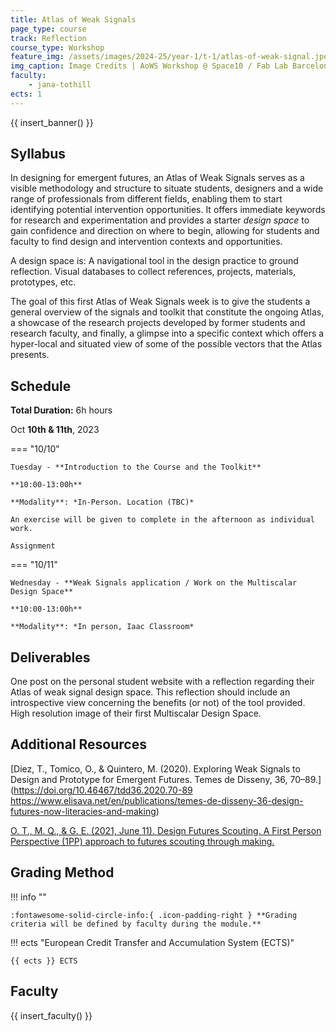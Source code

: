 ```yaml
---
title: Atlas of Weak Signals
page_type: course
track: Reflection
course_type: Workshop
feature_img: /assets/images/2024-25/year-1/t-1/atlas-of-weak-signal.jpeg
img_caption: Image Credits | AoWS Workshop @ Space10 / Fab Lab Barcelona
faculty:
    - jana-tothill
ects: 1
---
```


{{ insert_banner() }}

## Syllabus

In designing for emergent futures, an Atlas of Weak Signals serves as a visible methodology and structure to situate students, designers and a wide range of professionals from different fields, enabling them to start identifying potential intervention opportunities. It offers immediate keywords for research and experimentation and provides a starter *design space* to gain confidence and direction on where to begin, allowing for students and faculty to find design and intervention contexts and opportunities.

A design space is: A navigational tool in the design practice to ground reflection. Visual databases to collect references, projects, materials, prototypes, etc.

The goal of this first Atlas of Weak Signals week is to give the students a general overview of the signals and toolkit that constitute the ongoing Atlas, a showcase of the research projects developed by former students and research faculty, and finally, a glimpse into a specific context which offers a hyper-local and situated view of some of the possible vectors that the Atlas presents.

## Schedule

**Total Duration:** 6h hours

Oct **10th & 11th**, 2023

=== "10/10"

    Tuesday - **Introduction to the Course and the Toolkit** 

    **10:00-13:00h**

    **Modality**: *In-Person. Location (TBC)*

    An exercise will be given to complete in the afternoon as individual work.

    Assignment


=== "10/11"

    Wednesday - **Weak Signals application / Work on the Multiscalar Design Space**

    **10:00-13:00h**
    
    **Modality**: *In person, Iaac Classroom*

## Deliverables

One post on the personal student website with a reflection regarding their Atlas of weak signal design space. This reflection should include an introspective view concerning the benefits (or not) of the tool provided. High resolution image of their first Multiscalar Design Space.

## Additional Resources

[Diez, T., Tomico, O., & Quintero, M. (2020). Exploring Weak Signals to Design and Prototype for Emergent Futures. Temes de Disseny, 36, 70–89.](https://doi.org/10.46467/tdd36.2020.70-89
https://www.elisava.net/en/publications/temes-de-disseny-36-design-futures-now-literacies-and-making) 

[O. T., M. Q., & G. E. (2021, June 11). Design Futures Scouting. A First Person Perspective (1PP) approach to futures scouting through making.](http://www.fuel4design.org/index.php/design-futures-scouting/)

## Grading Method

!!! info ""

    :fontawesome-solid-circle-info:{ .icon-padding-right } **Grading criteria will be defined by faculty during the module.**

!!! ects "European Credit Transfer and Accumulation System (ECTS)"

    {{ ects }} ECTS

## Faculty

{{ insert_faculty() }}